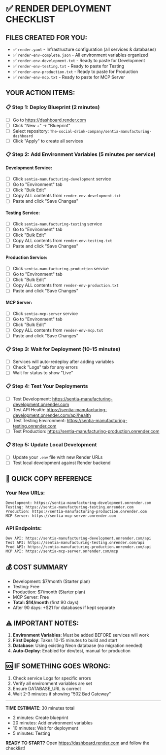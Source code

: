 # ✅ RENDER DEPLOYMENT CHECKLIST

## FILES CREATED FOR YOU:
- ✅ `render.yaml` - Infrastructure configuration (all services & databases)
- ✅ `render-env-complete.json` - All environment variables organized
- ✅ `render-env-development.txt` - Ready to paste for Development
- ✅ `render-env-testing.txt` - Ready to paste for Testing
- ✅ `render-env-production.txt` - Ready to paste for Production
- ✅ `render-env-mcp.txt` - Ready to paste for MCP Server

## YOUR ACTION ITEMS:

### 📋 Step 1: Deploy Blueprint (2 minutes)
- [ ] Go to https://dashboard.render.com
- [ ] Click "New +" → "Blueprint"
- [ ] Select repository: `The-social-drink-company/sentia-manufacturing-dashboard`
- [ ] Click "Apply" to create all services

### 📋 Step 2: Add Environment Variables (5 minutes per service)

#### Development Service:
- [ ] Click `sentia-manufacturing-development` service
- [ ] Go to "Environment" tab
- [ ] Click "Bulk Edit"
- [ ] Copy ALL contents from `render-env-development.txt`
- [ ] Paste and click "Save Changes"

#### Testing Service:
- [ ] Click `sentia-manufacturing-testing` service
- [ ] Go to "Environment" tab
- [ ] Click "Bulk Edit"
- [ ] Copy ALL contents from `render-env-testing.txt`
- [ ] Paste and click "Save Changes"

#### Production Service:
- [ ] Click `sentia-manufacturing-production` service
- [ ] Go to "Environment" tab
- [ ] Click "Bulk Edit"
- [ ] Copy ALL contents from `render-env-production.txt`
- [ ] Paste and click "Save Changes"

#### MCP Server:
- [ ] Click `sentia-mcp-server` service
- [ ] Go to "Environment" tab
- [ ] Click "Bulk Edit"
- [ ] Copy ALL contents from `render-env-mcp.txt`
- [ ] Paste and click "Save Changes"

### 📋 Step 3: Wait for Deployment (10-15 minutes)
- [ ] Services will auto-redeploy after adding variables
- [ ] Check "Logs" tab for any errors
- [ ] Wait for status to show "Live"

### 📋 Step 4: Test Your Deployments
- [ ] Test Development: https://sentia-manufacturing-development.onrender.com
- [ ] Test API Health: https://sentia-manufacturing-development.onrender.com/api/health
- [ ] Test Testing Environment: https://sentia-manufacturing-testing.onrender.com
- [ ] Test Production: https://sentia-manufacturing-production.onrender.com

### 📋 Step 5: Update Local Development
- [ ] Update your `.env` file with new Render URLs
- [ ] Test local development against Render backend

## 🎯 QUICK COPY REFERENCE

### Your New URLs:
```
Development: https://sentia-manufacturing-development.onrender.com
Testing: https://sentia-manufacturing-testing.onrender.com
Production: https://sentia-manufacturing-production.onrender.com
MCP Server: https://sentia-mcp-server.onrender.com
```

### API Endpoints:
```
Dev API: https://sentia-manufacturing-development.onrender.com/api
Test API: https://sentia-manufacturing-testing.onrender.com/api
Prod API: https://sentia-manufacturing-production.onrender.com/api
MCP API: https://sentia-mcp-server.onrender.com/mcp
```

## 💰 COST SUMMARY
- Development: $7/month (Starter plan)
- Testing: Free
- Production: $7/month (Starter plan)
- MCP Server: Free
- **Total: $14/month** (first 90 days)
- After 90 days: +$21 for databases if kept separate

## ⚠️ IMPORTANT NOTES:
1. **Environment Variables**: Must be added BEFORE services will work
2. **First Deploy**: Takes 10-15 minutes to build and start
3. **Database**: Using existing Neon database (no migration needed)
4. **Auto-Deploy**: Enabled for dev/test, manual for production

## 🆘 IF SOMETHING GOES WRONG:
1. Check service Logs for specific errors
2. Verify all environment variables are set
3. Ensure DATABASE_URL is correct
4. Wait 2-3 minutes if showing "502 Bad Gateway"

---

**TIME ESTIMATE**: 30 minutes total
- 2 minutes: Create blueprint
- 20 minutes: Add environment variables
- 10 minutes: Wait for deployment
- 5 minutes: Testing

**READY TO START?** Open https://dashboard.render.com and follow the checklist!